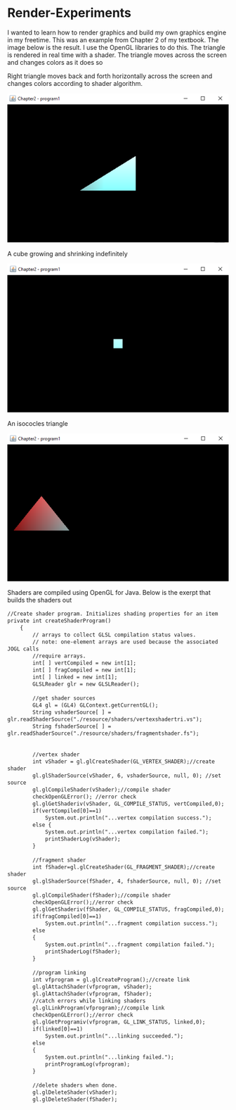 # Render-Experiments
I wanted to learn how to render graphics and build my own graphics engine in my freetime. This was an example from Chapter 2 of my textbook. The image below is the result. I use the OpenGL libraries to do this. The triangle is rendered in real time with a shader. The triangle moves across the screen and changes colors as it does so

Right triangle moves back and forth horizontally across the screen and changes colors according to shader algorithm.

![alt tag](https://github.com/austings/Render-Experiments/blob/master/pics/preview.png)

A cube growing and shrinking indefinitely

![alt tag](https://github.com/austings/Render-Experiments/blob/master/pics/preview2.png)

An isococles triangle

![alt tag](https://github.com/austings/Render-Experiments/blob/master/pics/preview3.png)


Shaders are compiled using OpenGL for Java. Below is the exerpt that builds the shaders out

```
//Create shader program. Initializes shading properties for an item
private int createShaderProgram()
	{ 
		// arrays to collect GLSL compilation status values.
		// note: one-element arrays are used because the associated JOGL calls
		//require arrays.
		int[ ] vertCompiled = new int[1];
		int[ ] fragCompiled = new int[1];
		int[ ] linked = new int[1];
		GLSLReader glr = new GLSLReader();
		
		//get shader sources
		GL4 gl = (GL4) GLContext.getCurrentGL();
		String vshaderSource[ ] = glr.readShaderSource("./resource/shaders/vertexshadertri.vs");
		String fshaderSource[ ] = glr.readShaderSource("./resource/shaders/fragmentshader.fs");

		
		//vertex shader
		int vShader = gl.glCreateShader(GL_VERTEX_SHADER);//create shader
		gl.glShaderSource(vShader, 6, vshaderSource, null, 0); //set source
		gl.glCompileShader(vShader);//compile shader
		checkOpenGLError(); //error check
		gl.glGetShaderiv(vShader, GL_COMPILE_STATUS, vertCompiled,0);
		if(vertCompiled[0]==1)
			System.out.println("...vertex compilation success.");
		else {
			System.out.println("...vertex compilation failed.");
			printShaderLog(vShader);
		}

		//fragment shader
		int fShader=gl.glCreateShader(GL_FRAGMENT_SHADER);//create shader
		gl.glShaderSource(fShader, 4, fshaderSource, null, 0); //set source
		gl.glCompileShader(fShader);//compile shader
		checkOpenGLError();//error check
		gl.glGetShaderiv(fShader, GL_COMPILE_STATUS, fragCompiled,0);
		if(fragCompiled[0]==1)
			System.out.println("...fragment compilation success.");
		else
		{
			System.out.println("...fragment compilation failed.");
			printShaderLog(fShader);
		}
		
		//program linking
		int vfprogram = gl.glCreateProgram();//create link
		gl.glAttachShader(vfprogram, vShader);
		gl.glAttachShader(vfprogram, fShader);
		//catch errors while linking shaders
		gl.glLinkProgram(vfprogram);//compile link
		checkOpenGLError();//error check
		gl.glGetProgramiv(vfprogram, GL_LINK_STATUS, linked,0);
		if(linked[0]==1)
			System.out.println("...linking succeeded.");
		else
		{
			System.out.println("...linking failed.");
			printProgramLog(vfprogram);
		}
		
		//delete shaders when done.
		gl.glDeleteShader(vShader);
		gl.glDeleteShader(fShader);


